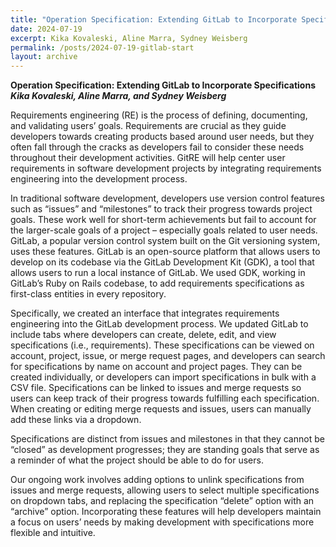 ```yaml
---
title: "Operation Specification: Extending GitLab to Incorporate Specifications"
date: 2024-07-19
excerpt: Kika Kovaleski, Aline Marra, Sydney Weisberg
permalink: /posts/2024-07-19-gitlab-start
layout: archive
---
```


**Operation Specification: Extending GitLab to Incorporate Specifications**  
**_Kika Kovaleski, Aline Marra, and Sydney Weisberg_**

Requirements engineering (RE) is the process of defining, documenting, and validating users’ goals. Requirements are crucial as they guide developers towards creating products based around user needs, but they often fall through the cracks as developers fail to consider these needs throughout their development activities. GitRE will help center user requirements in software development projects by integrating requirements engineering into the development process.

In traditional software development, developers use version control features such as “issues” and “milestones” to track their progress towards project goals. These work well for short-term achievements but fail to account for the larger-scale goals of a project  – especially goals related to user needs. GitLab, a popular version control system built on the Git versioning system, uses these features. GitLab is an open-source platform that allows users to develop on its codebase via the GitLab Development Kit (GDK), a tool that allows users to run a local instance of GitLab. We used GDK, working in GitLab’s Ruby on Rails codebase, to add requirements specifications as first-class entities in every repository.

Specifically, we created an interface that integrates requirements engineering into the GitLab development process. We updated GitLab to include tabs where developers can create, delete, edit, and view specifications (i.e., requirements). These specifications can be viewed on account, project, issue, or merge request pages, and developers can search for specifications by name on account and project pages. They can be created individually, or developers can import specifications in bulk with a CSV file. Specifications can be linked to issues and merge requests so users can keep track of their progress towards fulfilling each specification. When creating or editing merge requests and issues, users can manually add these links via a dropdown.

Specifications are distinct from issues and milestones in that they cannot be “closed” as development progresses; they are standing goals that serve as a reminder of what the project should be able to do for users.

Our ongoing work involves adding options to unlink specifications from issues and merge requests, allowing users to select multiple specifications on dropdown tabs, and replacing the specification “delete” option with an “archive” option. Incorporating these features will help developers maintain a focus on users’ needs by making development with specifications more flexible and intuitive.

<!--
<img src="/images/pc-view.png"
     alt="Screenshot of Actor view with presence conditions."
     />
-->
